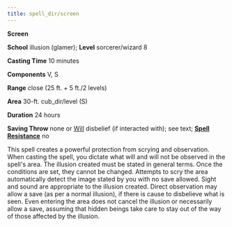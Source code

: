 ```yaml
---
title: spell_dir/screen
---
```

 **Screen**

**School** illusion (glamer); **Level** sorcerer/wizard 8

**Casting Time** 10 minutes

**Components** V, S

**Range** close (25 ft. + 5 ft./2 levels)

**Area** 30-ft. cub_dir/level (S)

**Duration** 24 hours

**Saving Throw** none or [Will](../combat#_will) disbelief (if interacted with); see text; **[Spell Resistance](../glossary#_spell-resistance)** no

This spell creates a powerful protection from scrying and observation. When casting the spell, you dictate what will and will not be observed in the spell's area. The illusion created must be stated in general terms. Once the conditions are set, they cannot be changed. Attempts to scry the area automatically detect the image stated by you with no save allowed. Sight and sound are appropriate to the illusion created. Direct observation may allow a save (as per a normal illusion), if there is cause to disbelieve what is seen. Even entering the area does not cancel the illusion or necessarily allow a save, assuming that hidden beings take care to stay out of the way of those affected by the illusion.

